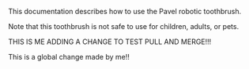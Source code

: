 This documentation describes how to use the Pavel robotic
toothbrush.

Note that this toothbrush is not safe to use for children,
adults, or pets.

THIS IS ME ADDING A CHANGE TO TEST PULL AND MERGE!!!



This is a global change made by me!!
